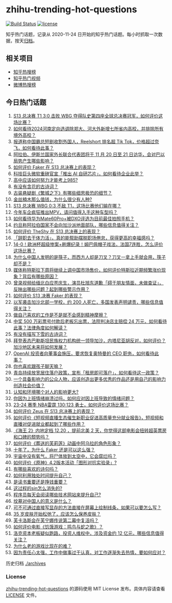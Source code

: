 # zhihu-trending-hot-questions

[![Build Status](https://github.com/justjavac/zhihu-trending-hot-questions/workflows/ci/badge.svg?branch=master)](https://github.com/justjavac/zhihu-trending-hot-questions/actions)
[![license](https://img.shields.io/github/license/justjavac/zhihu-trending-hot-questions)](https://github.com/justjavac/zhihu-trending-hot-questions/blob/master/LICENSE)

知乎热门话题，记录从 2020-11-24
日开始的知乎热门话题。每小时抓取一次数据，按天[归档](./archives)。

## 相关项目

- [知乎热搜榜](https://github.com/justjavac/zhihu-trending-top-search)
- [知乎热门视频](https://github.com/justjavac/zhihu-trending-hot-video)
- [微博热搜榜](https://github.com/justjavac/weibo-trending-hot-search)

## 今日热门话题

<!-- BEGIN -->
<!-- 最后更新时间 Mon Nov 20 2023 01:15:41 GMT+0800 (China Standard Time) -->

1. [S13 总决赛 T1 3:0 击败 WBG 夺得队史第四座全球总决赛冠军，如何评价这场比赛？](https://www.zhihu.com/question/630835967)
1. [如何看待2024河南定向选调除郑大、河大外新增七所省内高校，并排除所有境外高校？](https://www.zhihu.com/question/630658300)
1. [报道称中国霸总短剧收割外国人，Reelshort 排名超 Tik Tok，价格超过奈飞，如何看待此事？](https://www.zhihu.com/question/630551855)
1. [阿拉伯、伊斯兰国家外长联合代表团将于 11 月 20 日至 21 日访华，会对巴以局势产生哪些影响？](https://www.zhihu.com/question/630844175)
1. [如何评价 Faker 在 S13 总决赛上的表现？](https://www.zhihu.com/question/630838491)
1. [科技巨头微软重磅官宣「推出 AI 自研芯片」，如何看待企业此举？](https://www.zhihu.com/question/630388027)
1. [高中应该如何努力才能考上985?](https://www.zhihu.com/question/630345554)
1. [有没有含花的古诗词？](https://www.zhihu.com/question/630844363)
1. [古装悬疑剧《繁城之下》有哪些细思极恐的细节？](https://www.zhihu.com/question/625977674)
1. [金丝楠木那么值钱，为什么很少有人种?](https://www.zhihu.com/question/531322979)
1. [S13 总决赛 WBG 0:3 不敌 T1，这场比赛他们输在哪？](https://www.zhihu.com/question/630839228)
1. [今年车企疯狂推出MPV，请问值得入手这种车型吗？](https://www.zhihu.com/question/630581822)
1. [如何看待华为Mate60Pro+被DXO评选为目前最佳拍照手机？](https://www.zhihu.com/question/630549220)
1. [约旦称阿拉伯国家不会向加沙派地面部队，哪些信息值得关注？](https://www.zhihu.com/question/630839484)
1. [如何评价 TheShy 在 S13 总决赛上的表现？](https://www.zhihu.com/question/630838213)
1. [「辞职去干体力活」，真的能帮助摆脱职场倦怠，获得更高的幸福感吗？](https://www.zhihu.com/question/630020801)
1. [14-0！欧洲杯超级惨案+刷爆纪录！姆巴佩帽子戏法，法国7连胜，怎么评价这场比赛？](https://www.zhihu.com/question/630812431)
1. [为什么中国人发明的是筷子，而西方人却是刀叉？刀叉一拿上手就会用，筷子却不是？](https://www.zhihu.com/question/41410899)
1. [媒体称特斯拉下周将继续上调中国市场售价，如何评价特斯拉近期频繁涨价现象？背后有哪些原因？](https://www.zhihu.com/question/630550841)
1. [曾录视频给缅北白应苍庆生，演员杜旭东道歉「碍于朋友情面，未做查证」，反映出哪些问题？起到哪些警示作用？](https://www.zhihu.com/question/630654128)
1. [如何评价 S13 决赛 Faker 的表现？](https://www.zhihu.com/question/630839689)
1. [以军袭击加沙北部一学校，约 200 人死亡，多国发表声明谴责，哪些信息值得关注？](https://www.zhihu.com/question/630816646)
1. [做自己喜欢的工作是不是就不会感到精神摩擦？](https://www.zhihu.com/question/630274500)
1. [中奖 500 万彩票号付款后老板忘出票，法院判决店主赔偿 24 万元，如何看待此事？法律角度如何解读？](https://www.zhihu.com/question/630761664)
1. [有没有描写下雪的古诗词？](https://www.zhihu.com/question/630841954)
1. [拜登表态巴勒斯坦民族权力机构统一领导加沙，内塔尼亚胡反对，如何评价？加沙地区未来将如何发展？](https://www.zhihu.com/question/630820278)
1. [OpenAI 投资者向董事会施压，要求恢复奥特曼的 CEO 职务，如何看待此事？](https://www.zhihu.com/question/630815379)
1. [你也喜欢跟孩子聊天嘛？](https://www.zhihu.com/question/608260570)
1. [青岛持续放宽居住落户政策，宣布「租房即可落户」，如何看待这一政策？](https://www.zhihu.com/question/630816689)
1. [一个具备影响力的公众人物，应该创造出更多优秀的作品还是用自己的影响力创造社会价值？](https://www.zhihu.com/question/629455210)
1. [认知和环境哪个对人的影响更大?](https://www.zhihu.com/question/623427008)
1. [你因为上班情绪崩溃过吗，如何应对因上班导致的情绪问题？](https://www.zhihu.com/question/630020719)
1. [23-24 赛季 NBA雷霆 130:123 勇士，如何评价这场比赛？](https://www.zhihu.com/question/630812320)
1. [如何评价 Zeus 在 S13 总决赛上的表现？](https://www.zhihu.com/question/630838446)
1. [如何评价《短视频直播生态催生新职业促进高质量充分就业报告》，短视频和直播对促进就业都起到了哪些作用？](https://www.zhihu.com/question/630787983)
1. [《海王 2》内地定档 12.20 ，提前北美 2 天，你觉得这部电影会扭转超英票房和口碑的颓势吗？](https://www.zhihu.com/question/629707774)
1. [如何评价《葬送的芙莉莲》动画中阿乌拉的角色形象？](https://www.zhihu.com/question/630049925)
1. [十年了，为什么 Faker 还是可以这么强？](https://www.zhihu.com/question/629944181)
1. [宇宙中没有氧气，将尸体放到太空中，它会腐烂吗？](https://www.zhihu.com/question/627364448)
1. [如何评价《原神》4.2版本活动「图形对抗实验录」?](https://www.zhihu.com/question/630790586)
1. [有哪些喜欢的诗句吗？](https://www.zhihu.com/question/630792431)
1. [如何利用独处时间提升自己？](https://www.zhihu.com/question/630382761)
1. [是读书重要还是挣钱重要？](https://www.zhihu.com/question/630687961)
1. [这过程的sin怎么消失的?](https://www.zhihu.com/question/629343955)
1. [程序员每天会阅读哪些技术网站来提升自己?](https://www.zhihu.com/question/629894384)
1. [坟墓对中国人的意义是什么？](https://www.zhihu.com/question/352323137)
1. [可不可通过直接写显存的方法直接在屏幕上绘制线条，如果可以要怎么写？](https://www.zhihu.com/question/270384131)
1. [35 岁皮肤开始松弛了，应该怎么保养皮肤？](https://www.zhihu.com/question/619050894)
1. [芙卡洛斯会在芙宁娜传说第二幕中复活吗？](https://www.zhihu.com/question/629624287)
1. [如何评价电影《饥饿游戏：鸣鸟与蛇之歌》？](https://www.zhihu.com/question/630401845)
1. [洛克资本老板疑似跑路，投资人维权中，涉及资金约 12 亿元，哪些信息值得关注？](https://www.zhihu.com/question/630828467)
1. [为什么老的游戏比现在的难？](https://www.zhihu.com/question/435892199)
1. [因为责任心太强，工作中做事过于认真，对工作逐渐失去热情，要如何应对？](https://www.zhihu.com/question/630020723)

<!-- END -->

历史归档 [./archives](./archives)

### License

[zhihu-trending-hot-questions](https://github.com/justjavac/zhihu-trending-hot-questions)
的源码使用 MIT License 发布。具体内容请查看 [LICENSE](./LICENSE) 文件。
